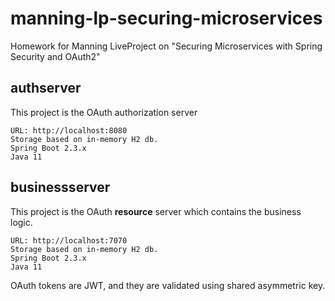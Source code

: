 # manning-lp-securing-microservices

Homework for Manning LiveProject on "Securing Microservices with Spring Security and OAuth2"

## authserver

This project is the OAuth authorization server

    URL: http://localhost:8080
    Storage based on in-memory H2 db. 
    Spring Boot 2.3.x
    Java 11

## businessserver

This project is the OAuth **resource** server which contains the business logic.

    URL: http://localhost:7070
    Storage based on in-memory H2 db. 
    Spring Boot 2.3.x 
    Java 11

OAuth tokens are JWT, and they are validated using shared asymmetric key.
